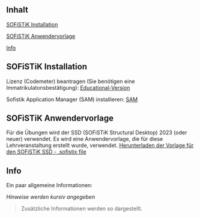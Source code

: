 ## Inhalt
[SOFiSTiK Installation](#sofistik-installation)

[SOFiSTiK Anwendervorlage](#sofistik-anwendervorlage)

[Info](#info)

## SOFiSTiK Installation
Lizenz (Codemeter) beantragen (Sie benötigen eine Immatrikulatonsbestätigung):
[Educational-Version](https://www.sofistik.de/downloads/educational-version)

Sofistik Application Manager (SAM) installieren:
[SAM](https://www.sofistik.de/downloads/aktuelle-downloads)

## SOFiSTiK Anwendervorlage
Für die Übungen wird der SSD (SOFiSTiK Structural Desktop) 2023 (oder neuer) verwendet. 
Es wird eine Anwendervorlage, die für diese Lehrveranstaltung erstellt wurde, 
verwendet.
[Herunterladen der Vorlage für den SOFiSTiK SSD - .sofistix file](https://aiztok.github.io/SBB/docs/FH_SBB_SSD-Vorlage_V01.sofistix)

## Info
Ein paar allgemeine Informationen:

*Hinweise werden kursiv angegeben*

>Zusätzliche Informationen werden so dargestellt.



